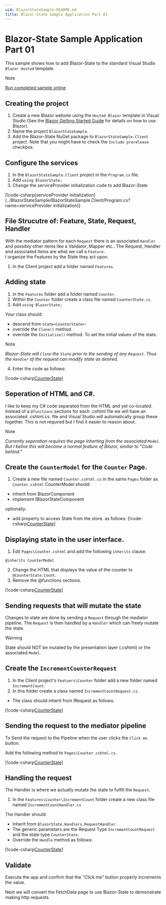 ```yaml
---
uid: BlazorStateSample:README.md
title: Blazor-State Sample Application Part 01
---
```


# Blazor-State Sample Application Part 01
This sample shows how to add Blazor-State to the standard Visual Studio `Blazor Hosted` template.

> [!NOTE]
>[Run completed sample online]

## Creating the project
1. Create a new Blazor website using the `Hosted Blazor` template in Visual Studio 
   (See the [Blazor Getting Started Guide](https://blazor.net/docs/get-started.html) for details on how to use Blazor).
2. Name the project `BlazorStateSample`.
3. Add the Blazor-State NuGet package to `BlazorStateSample.Client` project. 
  Note that you might have to check the `Include prerelease` checkbox.
 
## Configure the services
1. In the `BlazorStateSample.Client` project in the `Program.cs` file. 
2. Add `using BlazorState;`
3. Change the serviceProvider initialization code to add Blazor-State

[!code-csharp[serviceProvider initialization](../BlazorStateSample/BlazorStateSample.Client/Program.cs?name=serviceProvider initialization)] 

## File Strucutre of: Feature, State, Request, Handler 
With the mediator pattern for each `Request` there is an associated `Handler` 
and possibly other items like a Validator, Mapper etc.. 
The Request, Handler and associated items are what we call a `Feature`.  
I organize the Features by the State they act upon.

1. In the Client project add a folder named `Features`.

## Adding state
1. In the `Features` folder add a folder named `Counter`.
1. Within the `Counter` folder create a class file named `CounterState.cs`.
2. Add `using BlazorState;`

Your class should:
* descend from `State<CounterState>`:
* override the `Clone()` method. 
* override the `Initialize()` method. To set the initial values of the state.

> [!NOTE]
>  _Blazor-State will `Clone` the `State` prior to the sending of any `Request`.
>  Thus the `Handler` of the request can modify state as desired._

4. Enter the code as follows:

[!code-csharp[CounterState](../BlazorStateSample/BlazorStateSample.Client/Features/Counter/CounterState.cs?name=CounterState)]

## Seperation of HTML and C#.
I like to keep my C# code separated from the HTML and yet co-located.
Instead of a `@functions` sections for each .cshtml file we 
will have an associated .cshtml.cs. file and Visual Studio will automatically group these together.
This is not required but I find it easier to reason about.

> [!NOTE]
> _Currently seperation requires the page inherting from the associated `Model`.  
> But I belive this will become a normal feature of Blazor, similar to "Code behind."_


## Create the `CounterModel` for the `Counter` Page.
1. Create a new file named `Counter.cshtml.cs` in the same `Pages` folder as `Counter.cshtml`
CounterModel should:
 * inherit from BlazorComponent
 * implement IBlazorStateComponent

 optionally:
* add property to access State from the store.
as follows:
[!code-csharp[CounterState](../BlazorStateSample/BlazorStateSample.Client/Pages/Counter.cshtml.cs?range=11-15)]

## Displaying state in the user interface.
1. Edit `Pages\Counter.cshtml` and add the following `inherits` clause.
```
@inherits CounterModel
```
2. Change the HTML that displays the value of the counter to `@CounterState.Count`.
3. Remove the @functions sections.

[!code-csharp[CounterState](../BlazorStateSample/BlazorStateSample.Client/Pages/Counter.cshtml)]

## Sending requests that will mutate the state
Changes to state are done by sending a `Request` through the mediator pipeline.
The `Request` is then handled by a `Handler` which can freely mutate the state.

>[!Warning]
>State should NOT be mutated by the presentation layer (.cshtml) or the associated `Model`.

## Create the `IncrementCounterRequest`
1. In the Client project's `Featuers\Counter` folder add a new folder named `IncrementCount`.
2. In this folder create a class named `IncrementCountRequest.cs`.
* The class should inherit from IRequest
as follows:

[!code-csharp[CounterState](../BlazorStateSample/BlazorStateSample.Client/Features/Counter/IncrementCount/IncrementCountRequest.cs)]

## Sending the request to the mediator pipeline

To Send the request to the Pipeline when the user clicks the `Click me` button. 

Add the following method to `Pages\Counter.cshtml.cs`.

[!code-csharp[CounterState](../BlazorStateSample/BlazorStateSample.Client/Pages/Counter.cshtml.cs?name=IncrementCount)]

## Handling the request 

The Handler is where we actually mutate the state to fulfill the `Request`.  

1. In the `Features\Counter\IncrementCount` folder create a new class file named
 `IncrementCountHandler.cs` 

The Handler should:
  * Inherit from `BlazorState.Handlers.RequestHandler`.
  * The generic parameters are the Request Type `IncrementCountRequest` and the state type `CounterState`.
  * Override the `Handle` method
as follows:

[!code-csharp[CounterState](../BlazorStateSample/BlazorStateSample.Client/Features/Counter/IncrementCount/IncrementCountHandler.cs)]

## Validate

Execute the app and confirm that the "Click me" button properly increments the value.

Next we will convert the FetchData page to use Blazor-State to demonstrate making http requests.

[Run completed sample online]: <https://blazor-state.azurewebsites.net/>
[Getting Started Guide]: (https://blazor.net/docs/get-started.html)